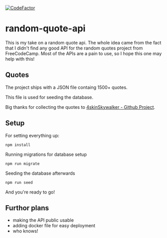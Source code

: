 [![CodeFactor](https://www.codefactor.io/repository/github/kassuro/random-quote-api/badge)](https://www.codefactor.io/repository/github/kassuro/random-quote-api)

# random-quote-api

This is my take on a random quote api.
The whole idea came from the fact that I didn't find any good API for the random quotes project from FreeCodeCamp.
Most of the APIs are a pain to use, so I hope this one may help with this!

## Quotes
The project ships with a JSON file containg 1500+ quotes.

This file is used for seeding the database.

Big thanks for collecting the quotes to [4skinSkywalker - Github Project](https://github.com/4skinSkywalker/Database-Quotes-JSON).


## Setup

For setting everything up:

```
npm install
```

Running migrations for database setup
```
npm run migrate
```

Seeding the database afterwards
```
npm run seed
```
And you're ready to go!


## Furthor plans

* making the API public usable 
* adding docker file for easy deployment
* who knows!
